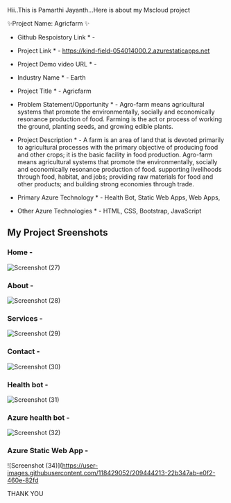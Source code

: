 Hii..This is Pamarthi Jayanth...Here is about my Mscloud project

✨Project Name: Agricfarm ✨

* Github Respoistory Link * -
* Project Link * - https://kind-field-054014000.2.azurestaticapps.net
* Project Demo video URL * - 


* Industry Name * - Earth

* Project Title * - Agricfarm

* Problem Statement/Opportunity * - Agro-farm means agricultural systems that promote the environmentally, socially and economically resonance production of food.                                           Farming is the act or process of working the ground, planting seeds, and growing edible plants.
                                   

* Project Description * - A farm is an area of land that is devoted primarily to agricultural processes with the primary objective of producing food and other crops; it                           is the basic facility in food production. Agro-farm means agricultural systems that promote the environmentally, socially and economically                               resonance production of food. supporting livelihoods through food, habitat, and jobs; providing raw materials for food and other products; and                           building strong economies through trade.

* Primary Azure Technology * - Health Bot, Static Web Apps, Web Apps,

* Other Azure Technologies * -  HTML, CSS, Bootstrap, JavaScript


 ## My Project Sreenshots ##
 
 ### Home -

![Screenshot (27)](https://user-images.githubusercontent.com/118429052/209444003-37c97737-ab8d-49ac-bb1e-cfb746495fad.png)







### About -

![Screenshot (28)](https://user-images.githubusercontent.com/118429052/209444013-4018faa4-54a3-474b-8e23-71752c4f96f6.png)




### Services - 

![Screenshot (29)](https://user-images.githubusercontent.com/118429052/209444035-6ec4ae98-8dec-46b5-8ff3-05538edbbe90.png)





### Contact -

![Screenshot (30)](https://user-images.githubusercontent.com/118429052/209444054-9191c130-785c-417f-ad25-1051f0679a90.png)




### Health bot -

![Screenshot (31)](https://user-images.githubusercontent.com/118429052/209444083-ba3d5e3a-d21e-435c-82ee-8ec0ed11c3e3.png)




### Azure health bot -

![Screenshot (32)](https://user-images.githubusercontent.com/118429052/209444113-5bf11b0b-3674-42b9-8ee6-452683fbe1ac.png)



### Azure Static Web App -

![Screenshot (34)](https://user-images.githubusercontent.com/118429052/209444213-22b347ab-e0f2-460e-82fd
 
  THANK YOU
